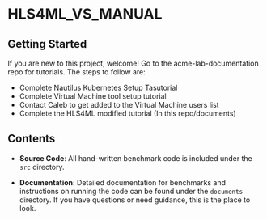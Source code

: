 # HLS4ML_VS_MANUAL
## Getting Started
If you are new to this project, welcome! Go to the acme-lab-documentation repo for tutorials. The steps to follow are:
- Complete Nautilus Kubernetes Setup Tasutorial
- Complete Virtual Machine tool setup tutorial
- Contact Caleb to get added to the Virtual Machine users list
- Complete the HLS4ML modified tutorial (In this repo/documents)




## Contents

- **Source Code**: All hand-written benchmark code is included under the `src` directory.

- **Documentation**: Detailed documentation for benchmarks and instructions on running the code can be found under the `documents` directory. If you have questions or need guidance, this is the place to look.

